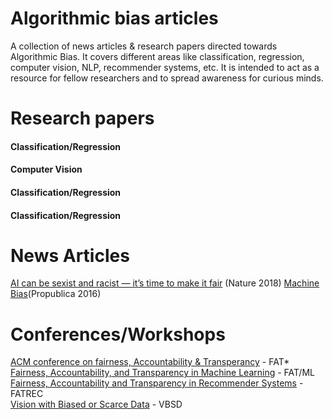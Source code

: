 # Algorithmic bias articles
A collection of news articles & research papers directed towards Algorithmic Bias. It covers different areas like classification, regression, computer vision, NLP, recommender systems, etc. It is intended to act as a resource for fellow researchers and to spread awareness for curious minds.  

# Research papers
#### Classification/Regression
#### Computer Vision
#### Classification/Regression
#### Classification/Regression
# News Articles
  [AI can be sexist and racist — it’s time to make it fair](https://www.nature.com/articles/d41586-018-05707-8) (Nature 2018)
  [Machine Bias](https://www.propublica.org/article/machine-bias-risk-assessments-in-criminal-sentencing)(Propublica 2016)
  
# Conferences/Workshops
[ACM conference on fairness, Accountability & Transperancy](https://fatconference.org/) - FAT* <br />
[Fairness, Accountability, and Transparency in Machine Learning](http://www.fatml.org/) - FAT/ML <br />
[Fairness, Accountability and Transparency in Recommender Systems](https://piret.gitlab.io/fatrec2018/) - FATREC <br />
[Vision with Biased or Scarce Data](https://vbsd2018.github.io/) - VBSD <br />


